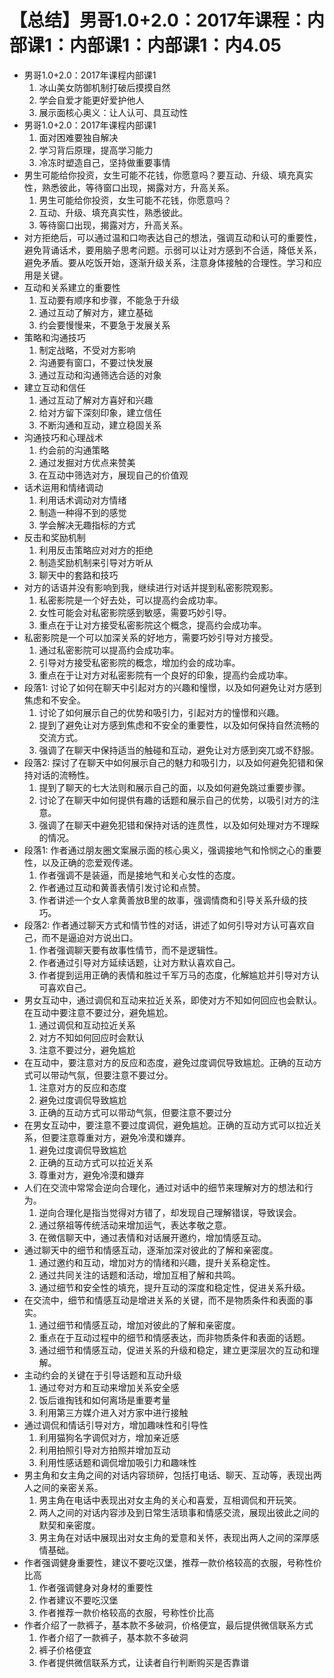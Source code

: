 # 【总结】男哥1.0+2.0：2017年课程：内部课1：内部课1：内部课1：内4.05

-   男哥1.0+2.0：2017年课程内部课1
    1.  冰山美女防御机制打破后摸摸自然
    2.  学会自爱才能更好爱护他人
    3.  展示面核心奥义：让人认可、具互动性
-   男哥1.0+2.0：2017年课程内部课1
    1.  面对困难要独自解决
    2.  学习背后原理，提高学习能力
    3.  冷冻时塑造自己，坚持做重要事情
-   男生可能给你投资，女生可能不花钱，你愿意吗？要互动、升级、填充真实性，熟悉彼此，等待窗口出现，揭露对方，升高关系。
    1.  男生可能给你投资，女生可能不花钱，你愿意吗？
    2.  互动、升级、填充真实性，熟悉彼此。
    3.  等待窗口出现，揭露对方，升高关系。
-   对方拒绝后，可以通过温和口吻表达自己的想法，强调互动和认可的重要性，避免背诵话术，要用脑子思考问题。示弱可以让对方感到不合适，降低关系，避免矛盾。要从吃饭开始，逐渐升级关系，注意身体接触的合理性。学习和应用是关键。
-   互动和关系建立的重要性
    1.  互动要有顺序和步骤，不能急于升级
    2.  通过互动了解对方，建立基础
    3.  约会要慢慢来，不要急于发展关系
-   策略和沟通技巧
    1.  制定战略，不受对方影响
    2.  沟通要有窗口，不要过快发展
    3.  通过互动和沟通筛选合适的对象
-   建立互动和信任
    1.  通过互动了解对方喜好和兴趣
    2.  给对方留下深刻印象，建立信任
    3.  不断沟通和互动，建立稳固关系
-   沟通技巧和心理战术
    1.  约会前的沟通策略
    2.  通过发掘对方优点来赞美
    3.  在互动中筛选对方，展现自己的价值观
-   话术运用和情绪调动
    1.  利用话术调动对方情绪
    2.  制造一种得不到的感觉
    3.  学会解决无趣指标的方式
-   反击和奖励机制
    1.  利用反击策略应对对方的拒绝
    2.  制造奖励机制来引导对方听从
    3.  聊天中的套路和技巧
-   对方的话语并没有影响到我，继续进行对话并提到私密影院观影。
    1.  私密影院是一个好去处，可以提高约会成功率。
    2.  女性可能会对私密影院感到敏感，需要巧妙引导。
    3.  重点在于让对方接受私密影院这个概念，提高约会成功率。
-   私密影院是一个可以加深关系的好地方，需要巧妙引导对方接受。
    1.  通过私密影院可以提高约会成功率。
    2.  引导对方接受私密影院的概念，增加约会的成功率。
    3.  重点在于让对方对私密影院有一个良好的印象，提高约会成功率。
-   段落1: 讨论了如何在聊天中引起对方的兴趣和憧憬，以及如何避免让对方感到焦虑和不安全。
    1.  讨论了如何展示自己的优势和吸引力，引起对方的憧憬和兴趣。
    2.  提到了避免让对方感到焦虑和不安全的重要性，以及如何保持自然流畅的交流方式。
    3.  强调了在聊天中保持适当的触碰和互动，避免让对方感到突兀或不舒服。
-   段落2: 探讨了在聊天中如何展示自己的魅力和吸引力，以及如何避免犯错和保持对话的流畅性。
    1.  提到了聊天的七大法则和展示自己的面，以及如何避免跳过重要步骤。
    2.  讨论了在聊天中如何提供有趣的话题和展示自己的优势，以吸引对方的注意。
    3.  强调了在聊天中避免犯错和保持对话的连贯性，以及如何处理对方不理睬的情况。
-   段落1: 作者通过朋友圈文案展示面的核心奥义，强调接地气和怜悯之心的重要性，以及正确的恋爱观传递。
    1.  作者强调不是装逼，而是接地气和关心女性的态度。
    2.  作者通过互动和黄善表情引发讨论和点赞。
    3.  作者讲述一个女人拿黄善放B里的故事，强调情商和引导关系升级的技巧。
-   段落2: 作者通过聊天方式和情节性的对话，讲述了如何引导对方认可喜欢自己，而不是逼迫对方说出口。
    1.  作者强调聊天要有故事性情节，而不是逻辑性。
    2.  作者通过引导对方延续话题，让对方默认喜欢自己。
    3.  作者提到运用正确的表情和胜过千军万马的态度，化解尴尬并引导对方认可喜欢自己。
-   男女互动中，通过调侃和互动来拉近关系，即使对方不知如何回应也会默认。在互动中要注意不要过分，避免尴尬。
    1.  通过调侃和互动拉近关系
    2.  对方不知如何回应时会默认
    3.  注意不要过分，避免尴尬
-   在互动中，要注意对方的反应和态度，避免过度调侃导致尴尬。正确的互动方式可以带动气氛，但要注意不要过分。
    1.  注意对方的反应和态度
    2.  避免过度调侃导致尴尬
    3.  正确的互动方式可以带动气氛，但要注意不要过分
-   在男女互动中，要注意不要过度调侃，避免尴尬。正确的互动方式可以拉近关系，但要注意尊重对方，避免冷漠和嫌弃。
    1.  避免过度调侃导致尴尬
    2.  正确的互动方式可以拉近关系
    3.  尊重对方，避免冷漠和嫌弃
-   人们在交流中常常会逆向合理化，通过对话中的细节来理解对方的想法和行为。
    1.  逆向合理化是指当觉得对方错了，却发现自己理解错误，导致误会。
    2.  通过祭祖等传统活动来增加运气，表达孝敬之意。
    3.  在微信聊天中，通过表情和对话展开邀约，增加情感互动。
-   通过聊天中的细节和情感互动，逐渐加深对彼此的了解和亲密度。
    1.  通过邀约和互动，增加对方的情绪和兴趣，提升关系稳定性。
    2.  通过共同关注的话题和活动，增加互相了解和共鸣。
    3.  通过细节和安全性的填充，提升互动的深度和稳定性，促进关系升级。
-   在交流中，细节和情感互动是增进关系的关键，而不是物质条件和表面的事实。
    1.  通过细节和情感互动，增加对彼此的了解和亲密度。
    2.  重点在于互动过程中的细节和情感表达，而非物质条件和表面的话题。
    3.  通过细节和情感互动，促进关系的升级和稳定，建立更深层次的互动和理解。
-   主动约会的关键在于引导话题和互动升级
    1.  通过夸对方和互动来增加关系安全感
    2.  饭后谁掏钱和如何离场是重要考量
    3.  利用第三方媒介进入对方家中进行接触
-   通过调侃和情话引导对方，增加趣味性和引导性
    1.  利用猫狗名字调侃对方，增加亲近感
    2.  利用拍照引导对方拍照并增加互动
    3.  利用性感话题和调侃增加吸引力和趣味性
-   男主角和女主角之间的对话内容琐碎，包括打电话、聊天、互动等，表现出两人之间的亲密关系。
    1.  男主角在电话中表现出对女主角的关心和喜爱，互相调侃和开玩笑。
    2.  两人之间的对话内容涉及到日常生活琐事和情感交流，展现出彼此之间的默契和亲密度。
    3.  男主角在对话中展现出对女主角的爱意和关怀，表现出两人之间的深厚感情基础。
-   作者强调健身重要性，建议不要吃汉堡，推荐一款价格较高的衣服，号称性价比高
    1.  作者强调健身对身材的重要性
    2.  作者建议不要吃汉堡
    3.  作者推荐一款价格较高的衣服，号称性价比高
-   作者介绍了一款裤子，基本款不多破洞，价格便宜，最后提供微信联系方式
    1.  作者介绍了一款裤子，基本款不多破洞
    2.  裤子价格便宜
    3.  作者提供微信联系方式，让读者自行判断购买是否靠谱
